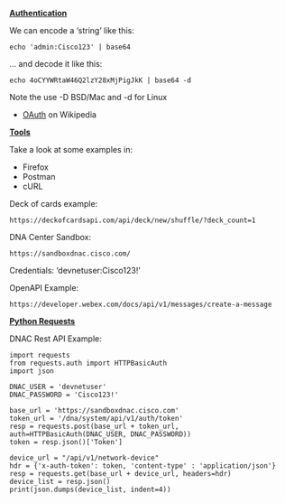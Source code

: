 **<span style="text-decoration:underline;">Authentication</span>**

We can encode a ‘string’ like this:


```
echo 'admin:Cisco123' | base64
```


… and decode it like this:


```
echo 4oCYYWRtaW46Q2lzY28xMjPigJkK | base64 -d
```


Note the use -D BSD/Mac and -d for Linux



*   [OAuth](https://en.wikipedia.org/wiki/OAuth) on Wikipedia

**<span style="text-decoration:underline;">Tools</span>**

Take a look at some examples in:



*   Firefox
*   Postman
*   cURL

Deck of cards example:


```
https://deckofcardsapi.com/api/deck/new/shuffle/?deck_count=1
```


DNA Center Sandbox:


```
https://sandboxdnac.cisco.com/
```


Credentials: ‘devnetuser:Cisco123!’

OpenAPI Example:


```
https://developer.webex.com/docs/api/v1/messages/create-a-message
```


**<span style="text-decoration:underline;">Python Requests</span>**

DNAC Rest API Example:

  <tr>
   <td>

```
import requests
from requests.auth import HTTPBasicAuth
import json

DNAC_USER = 'devnetuser'
DNAC_PASSWORD = 'Cisco123!'

base_url = 'https://sandboxdnac.cisco.com'
token_url = '/dna/system/api/v1/auth/token'
resp = requests.post(base_url + token_url, auth=HTTPBasicAuth(DNAC_USER, DNAC_PASSWORD))
token = resp.json()['Token']

device_url = "/api/v1/network-device"
hdr = {'x-auth-token': token, 'content-type' : 'application/json'}
resp = requests.get(base_url + device_url, headers=hdr)
device_list = resp.json()
print(json.dumps(device_list, indent=4))
```


   </td>
  </tr>